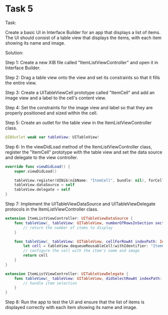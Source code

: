 # Task 5

Task:

Create a basic UI in Interface Builder for an app that displays a list of items.
The UI should consist of a table view that displays the items, with each item
showing its name and image.

Solution:

Step 1: Create a new XIB file called "ItemListViewController" and open it in
Interface Builder.

Step 2: Drag a table view onto the view and set its constraints so that it fills
the entire view.

Step 3: Create a UITableViewCell prototype called "ItemCell" and add an image
view and a label to the cell's content view.

Step 4: Set the constraints for the image view and label so that they are
properly positioned and sized within the cell.

Step 5: Create an outlet for the table view in the ItemListViewController class.

```swift
@IBOutlet weak var tableView: UITableView!
```

Step 6: In the viewDidLoad method of the ItemListViewController class, register
the "ItemCell" prototype with the table view and set the data source and
delegate to the view controller.

```swift
override func viewDidLoad() {
    super.viewDidLoad()

    tableView.register(UINib(nibName: "ItemCell", bundle: nil), forCellReuseIdentifier: "ItemCell")
    tableView.dataSource = self
    tableView.delegate = self
}
```

Step 7: Implement the UITableViewDataSource and UITableViewDelegate protocols in
the ItemListViewController class.

```swift
extension ItemListViewController: UITableViewDataSource {
    func tableView(_ tableView: UITableView, numberOfRowsInSection section: Int) -> Int {
        // return the number of items to display
    }

    func tableView(_ tableView: UITableView, cellForRowAt indexPath: IndexPath) -> UITableViewCell {
        let cell = tableView.dequeueReusableCell(withIdentifier: "ItemCell", for: indexPath) as! ItemCell
        // configure the cell with the item's name and image
        return cell
    }
}

extension ItemListViewController: UITableViewDelegate {
    func tableView(_ tableView: UITableView, didSelectRowAt indexPath: IndexPath) {
        // handle item selection
    }
}
```

Step 8: Run the app to test the UI and ensure that the list of items is
displayed correctly with each item showing its name and image.
